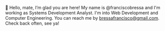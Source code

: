 👋 Hello, mate, I’m glad you are here! My name is @franciscobressa and I'm working as Systems Development Analyst. I'm into Web Development and Computer Engineering.
You can reach me by bressafrancisco@gmail.com. Check back often, see ya!
